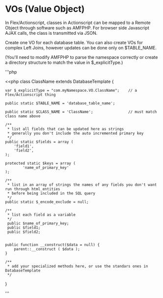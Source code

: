 # VOs (Value Object)

In Flex/Actionscript, classes in Actionscript can be mapped to a Remote Object through software such as AMFPHP.  For browser side Javascript AJAX calls, the class is transmitted via JSON.

Create one VO for each database table.  You can also create VOs for complex Left Joins, however updates can be done only on $TABLE_NAME.

(You'll need to modify AMFPHP to parse the namespace correctly or create a directory structure to match the value in $_explicitType.)


'''php

<&lt;php
class ClassName extends DatabaseTemplate {

	var $_explicitType = "com.myNamespace.VO.ClassName";	// a Flex/Actionscript thing

	public static $TABLE_NAME = 'database_table_name';

	public static $CLASS_NAME = 'ClassName';				// must match class name above

	/**
	 * list all fields that can be updated here as strings
	 * generally you don't include the auto incremented primary key
	 */
	public static $fields = array (
		'field1',
		'field2',
	);
	
	protected static $keys = array (
			'name_of_primary_key' 
	);
	
	/**
	 * list in an array of strings the names of any fields you don't want run through html_entities
	 * before being included in the SQL query
	 */
	public static $_encode_exclude = null;

	/**
	 * list each field as a variable
	 */
	 public $name_of_primary_key;
	 public $field1;
	 public $field2;


	public function __construct($data = null) {
		parent::__construct ( $data );
	}
	
	/**
	 * add your specialized methods here, or use the standars ones in DatabaseTemplate
	 */
}

'''